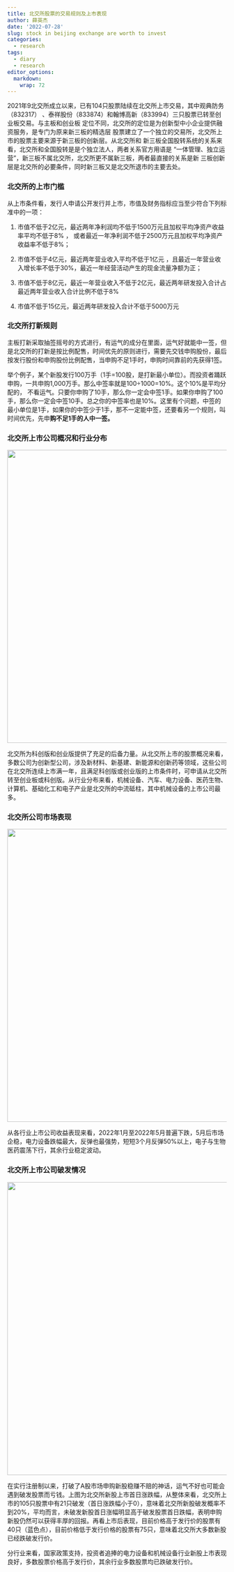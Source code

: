```yaml
---
title: 北交所股票的交易规则及上市表现
author: 薛英杰
date: '2022-07-28'
slug: stock in beijing exchange are worth to invest
categories:
  - research
tags:
  - diary
  - research
editor_options: 
  markdown: 
    wrap: 72
---
```


<script src="{{< blogdown/postref >}}index_files/htmlwidgets/htmlwidgets.js"></script>
<link href="{{< blogdown/postref >}}index_files/datatables-css/datatables-crosstalk.css" rel="stylesheet" />
<script src="{{< blogdown/postref >}}index_files/datatables-binding/datatables.js"></script>
<script src="{{< blogdown/postref >}}index_files/jquery/jquery-3.6.0.min.js"></script>
<link href="{{< blogdown/postref >}}index_files/dt-core/css/jquery.dataTables.min.css" rel="stylesheet" />
<link href="{{< blogdown/postref >}}index_files/dt-core/css/jquery.dataTables.extra.css" rel="stylesheet" />
<script src="{{< blogdown/postref >}}index_files/dt-core/js/jquery.dataTables.min.js"></script>
<script src="{{< blogdown/postref >}}index_files/jszip/jszip.min.js"></script>
<link href="{{< blogdown/postref >}}index_files/dt-ext-buttons/css/buttons.dataTables.min.css" rel="stylesheet" />
<script src="{{< blogdown/postref >}}index_files/dt-ext-buttons/js/dataTables.buttons.min.js"></script>
<script src="{{< blogdown/postref >}}index_files/dt-ext-buttons/js/buttons.html5.min.js"></script>
<script src="{{< blogdown/postref >}}index_files/dt-ext-buttons/js/buttons.colVis.min.js"></script>
<script src="{{< blogdown/postref >}}index_files/dt-ext-buttons/js/buttons.print.min.js"></script>
<link href="{{< blogdown/postref >}}index_files/crosstalk/css/crosstalk.min.css" rel="stylesheet" />
<script src="{{< blogdown/postref >}}index_files/crosstalk/js/crosstalk.min.js"></script>
<script src="{{< blogdown/postref >}}index_files/htmlwidgets/htmlwidgets.js"></script>
<link href="{{< blogdown/postref >}}index_files/datatables-css/datatables-crosstalk.css" rel="stylesheet" />
<script src="{{< blogdown/postref >}}index_files/datatables-binding/datatables.js"></script>
<script src="{{< blogdown/postref >}}index_files/jquery/jquery-3.6.0.min.js"></script>
<link href="{{< blogdown/postref >}}index_files/dt-core/css/jquery.dataTables.min.css" rel="stylesheet" />
<link href="{{< blogdown/postref >}}index_files/dt-core/css/jquery.dataTables.extra.css" rel="stylesheet" />
<script src="{{< blogdown/postref >}}index_files/dt-core/js/jquery.dataTables.min.js"></script>
<script src="{{< blogdown/postref >}}index_files/jszip/jszip.min.js"></script>
<link href="{{< blogdown/postref >}}index_files/dt-ext-buttons/css/buttons.dataTables.min.css" rel="stylesheet" />
<script src="{{< blogdown/postref >}}index_files/dt-ext-buttons/js/dataTables.buttons.min.js"></script>
<script src="{{< blogdown/postref >}}index_files/dt-ext-buttons/js/buttons.html5.min.js"></script>
<script src="{{< blogdown/postref >}}index_files/dt-ext-buttons/js/buttons.colVis.min.js"></script>
<script src="{{< blogdown/postref >}}index_files/dt-ext-buttons/js/buttons.print.min.js"></script>
<link href="{{< blogdown/postref >}}index_files/crosstalk/css/crosstalk.min.css" rel="stylesheet" />
<script src="{{< blogdown/postref >}}index_files/crosstalk/js/crosstalk.min.js"></script>

2021年9北交所成立以来，已有104只股票陆续在北交所上市交易，其中观典防务（832317）
、泰祥股份（833874）和翰博高新（833994）三只股票已转至创业板交易。与主板和创业板
定位不同，北交所的定位是为创新型中小企业提供融资服务，是专门为原来新三板的精选层
股票建立了一个独立的交易所，北交所上市的股票主要来源于新三板的创新层。从北交所和
新三板全国股转系统的关系来看，北交所和全国股转是是个独立法人，两者关系官方用语是
“一体管理、独立运营”，新三板不属北交所，北交所更不属新三板，两者最直接的关系是新
三板创新层是北交所的必要条件，同时新三板又是北交所退市的主要去处。

### 北交所的上市门槛

从上市条件看，发行人申请公开发行并上市，市值及财务指标应当至少符合下列标准中的一项：

1.  市值不低于2亿元，最近两年净利润均不低于1500万元且加权平均净资产收益率平均不低于8%
    ， 或者最近一年净利润不低于2500万元且加权平均净资产收益率不低于8%；

2.  市值不低于4亿元，最近两年营业收入平均不低于1亿元
    ，且最近一年营业收入增长率不低于30%，最近一年经营活动产生的现金流量净额为正；

3.  市值不低于8亿元，最近一年营业收入不低于2亿元，最近两年研发投入合计占最近两年营业收入合计比例不低于8%

4.  市值不低于15亿元，最近两年研发投入合计不低于5000万元

### 北交所打新规则

主板打新采取抽签摇号的方式进行，有运气的成分在里面，运气好就能中一签，但是北交所的打新是按比例配售，时间优先的原则进行，需要先交钱申购股份，最后按发行股份和申购股份比例配售，当申购不足1手时，申购时间靠前的先获得1签。

举个例子，某个新股发行100万手（1手=100股，是打新最小单位）。而投资者踊跃申购，一共申购1,000万手。那么中签率就是100÷1000=10%。这个10%是平均分配的，
不看运气。只要你申购了10手，那么你一定会中签1手。如果你申购了100手，那么你一定会中签10手。总之你的中签率也是10%。这里有个问题，中签的最小单位是1手，如果你的中签少于1手，那不一定能中签，还要看另一个规则，叫时间优先，先申**购不足1手的人中一签。**

### 北交所上市公司概况和行业分布

<div id="htmlwidget-1" style="width:100%;height:auto;" class="datatables html-widget"></div>
<script type="application/json" data-for="htmlwidget-1">{"x":{"filter":"none","vertical":false,"extensions":["Buttons"],"data":[["1","2","3","4","5","6","7","8","9","10","11","12","13","14","15","16","17","18","19","20","21","22","23","24","25","26","27","28","29","30","31","32","33","34","35","36","37","38","39","40","41","42","43","44","45","46","47","48","49","50","51","52","53","54","55","56","57","58","59","60","61","62","63","64","65","66","67","68","69","70","71","72","73","74","75","76","77","78","79","80","81","82","83","84","85","86","87","88","89","90","91","92","93","94","95","96","97","98","99","100","101","102","103","104","105"],["丰光精密","万通液压","海希通讯","克莱特","科达自控","浩淼科技","奥迪威","星辰科技","同惠电子","优机股份","三友科技","同力股份","五新隧装","殷图网联","中寰股份","吉冈精密","恒进感应","惠丰钻石","威博液压","常辅股份","七丰精工","荣亿精密","苏轴股份","泰德股份","安徽凤凰","同心传动","骏创科技","派特尔","建邦科技","德众汽车","邦德股份","华阳变速","大地电气","诺思兰德","森萱医药","鹿得医疗","梓橦宫","德源药业","生物谷","德瑞锂电","科润智控","晨光电缆","球冠电缆","贝特瑞","连城数控","数字人","海泰新能","长虹能源","大唐药业","三元基因","同享科技","灿能电力","锦好医疗","同辉信息","微创光电","艾融软件","志晟信息","恒拓开源","国源科技","云创数据","汉鑫科技","广道高新","佳先股份","齐鲁华信","禾昌聚合","利通科技","颖泰生物","凯德石英","吉林碳谷","秉扬科技","鑫汇科","威贸电子","智新电子","则成电子","凯腾精工","泓禧科技","晶赛科技","天润科技","润农节水","路斯股份","华维设计","中设咨询","旭杰科技","广咨国际","驱动力","永顺生物","大禹生物","龙竹科技","美之高","方大股份","沪江材料","新安洁","创远信科","恒合股份","富士达","中航泰达","广脉科技","朱老六","盖世食品","凯添燃气","国义招标","拾比佰","科创新材","流金岁月","通易航天"],["430510","830839","831305","831689","831832","831856","832491","832885","833509","833943","834475","834599","835174","835508","836260","836720","838670","839725","871245","871396","873169","873223","430418","831278","832000","833454","833533","836871","837242","838030","838171","839946","870436","430047","830946","832278","832566","832735","833266","833523","834062","834639","834682","835185","835368","835670","835985","836239","836433","837344","839167","870299","872925","430090","430198","830799","832171","834415","835184","835305","837092","839680","430489","830832","832089","832225","833819","835179","836077","836675","831167","833346","837212","837821","871553","871857","871981","430564","830964","832419","833427","833873","836149","836892","838275","839729","871970","831445","834765","838163","870204","831370","831961","832145","835640","836263","838924","831726","836826","831010","831039","831768","833580","834021","871642"],["机械设备","机械设备","机械设备","机械设备","机械设备","机械设备","机械设备","机械设备","机械设备","机械设备","机械设备","机械设备","机械设备","机械设备","机械设备","机械设备","机械设备","机械设备","机械设备","机械设备","机械设备","机械设备","汽车","汽车","汽车","汽车","汽车","汽车","汽车","汽车","汽车","汽车","汽车","医药生物","医药生物","医药生物","医药生物","医药生物","医药生物","电力设备","电力设备","电力设备","电力设备","电力设备","电力设备","医药生物","电力设备","电力设备","医药生物","医药生物","电力设备","电力设备","医药生物","计算机","计算机","计算机","计算机","计算机","计算机","计算机","计算机","计算机","基础化工","基础化工","基础化工","基础化工","基础化工","基础化工","基础化工","基础化工","电子","电子","电子","电子","电子","电子","电子","建筑装饰","农林牧渔","农林牧渔","建筑装饰","建筑装饰","建筑装饰","建筑装饰","农林牧渔","农林牧渔","农林牧渔","轻工制造","轻工制造","轻工制造","轻工制造","环保","通信","环保","通信","环保","通信","食品饮料","食品饮料","公用事业","社会服务","家用电器","建筑材料","传媒","国防军工"],["2021-11-15","2021-11-15","2021-11-15","2022-03-21","2021-11-15","2021-11-15","2022-06-14","2021-11-15","2021-11-15","2022-06-24","2021-11-15","2021-11-15","2021-11-15","2021-11-15","2021-11-15","2021-11-24","2022-07-05","2022-07-18","2022-01-06","2021-11-15","2022-04-15","2022-06-09","2021-11-15","2022-06-20","2021-11-15","2021-11-15","2022-05-24","2022-07-22","2021-11-15","2021-11-15","2022-06-02","2021-11-15","2021-11-15","2021-11-15","2021-11-15","2021-11-15","2021-11-15","2021-11-15","2021-11-15","2021-11-15","2022-07-13","2022-07-12","2021-11-15","2021-11-15","2021-11-15","2021-11-15","2022-08-08","2021-11-15","2021-11-15","2021-11-15","2021-11-15","2022-06-10","2021-11-15","2021-11-15","2021-11-15","2021-11-15","2021-11-15","2021-11-15","2021-11-15","2021-11-15","2021-11-15","2021-11-15","2021-11-15","2021-11-15","2021-11-15","2021-11-15","2021-11-15","2022-03-04","2021-11-15","2021-11-15","2022-05-27","2022-02-23","2021-11-15","2022-07-06","2021-11-15","2022-02-28","2021-11-15","2022-06-17","2021-11-15","2022-03-11","2021-11-15","2021-11-15","2021-11-15","2021-11-15","2021-11-15","2021-11-15","2022-05-18","2021-11-15","2021-11-15","2021-11-15","2022-01-18","2021-11-15","2021-11-15","2021-11-15","2021-11-15","2021-11-15","2021-11-15","2021-11-15","2021-11-15","2021-11-15","2021-11-15","2021-11-15","2022-05-13","2021-11-15","2021-11-15"],["700.00万","1400万","1420万","1000万","1800万","1000万","3130万","1827万","2174万","1150万","1430万","5000万","1200万","1000万","850.00万","2103万","1700万","1100万","847.83万","435.00万","2000万","3790万","800.00万","2500万","1741万","2500万","860.00万","1778万","1042万","3300万","2025万","2956万","1800万","3700万","6000万","1750万","1652万","1520万","684.90万","1565万","3534万","4667万","4000万","4000万","1500万","695.65万","5382万","1040万","3536万","1131万","1200万","2025万","1087万","2500万","1200万","880.00万","1453万","3856万","3345万","1740万","880.00万","1457万","2132万","3346万","2000万","1507万","1.00亿","1500万","2174万","3560万","700.00万","2060万","1740万","1500万","1130万","1600万","1188万","1836万","4000万","1304万","2062万","3338万","920.00万","565.20万","1043万","120.00万","1500万","2000万","1391万","1511万","823.43万","6000万","1200万","1700万","1500万","3499万","1217万","2345万","2134万","5200万","1200万","3478万","2000万","3000万","643.48万"],["6.390元","8.000元","21.880元","10.800元","13.000元","5.800元","11.000元","8.000元","6.310元","7.000元","9.980元","10.000元","7.180元","9.980元","13.450元","10.500元","20.000元","28.180元","9.680元","10.180元","6.000元","3.210元","14.450元","4.060元","7.200元","3.950元","12.500元","5.600元","18.860元","3.600元","7.000元","4.200元","8.680元","6.020元","5.400元","8.550元","13.500元","18.300元","13.990元","9.670元","4.300元","4.300元","9.100元","41.800元","37.890元","12.500元","9.050元","22.580元","8.190元","25.000元","10.180元","5.800元","16.800元","2.980元","18.180元","25.180元","6.800元","7.030元","11.880元","20.000元","16.000元","12.250元","9.500元","7.000元","10.000元","6.600元","5.450元","20.000元","6.500元","7.200元","15.210元","9.000元","6.390元","10.800元","3.600元","12.000元","18.320元","8.050元","4.700元","7.200元","9.160元","4.500元","10.880元","14.000元","5.000元","29.880元","10.000元","9.180元","8.700元","8.380元","18.680元","5.870元","22.310元","8.000元","15.960元","6.890元","5.800元","9.000元","3.480元","4.790元","4.410元","7.000元","4.600元","7.180元","8.500元"],["山东省","山东省","上海市","山东省","山西省","安徽省","广东省","广西壮族自治区","江苏省","四川省","浙江省","陕西省","湖南省","北京市","四川省","江苏省","湖北省","河南省","江苏省","江苏省","浙江省","浙江省","江苏省","山东省","安徽省","河南省","江苏省","广东省","山东省","湖南省","山东省","湖北省","江苏省","北京市","江苏省","江苏省","四川省","江苏省","云南省","广东省","浙江省","浙江省","浙江省","广东省","辽宁省","山东省","河北省","四川省","内蒙古自治区","北京市","江苏省","江苏省","广东省","北京市","湖北省","上海市","河北省","河南省","北京市","江苏省","山东省","广东省","安徽省","山东省","江苏省","河南省","北京市","北京市","吉林省","四川省","广东省","上海市","山东省","广东省","北京市","重庆市","安徽省","陕西省","河北省","山东省","江西省","重庆市","江苏省","广东省","广东省","广东省","山西省","福建省","广东省","河北省","江苏省","重庆市","上海市","北京市","陕西省","北京市","浙江省","吉林省","辽宁省","宁夏回族自治区","广东省","广东省","河南省","北京市","江苏省"],["汽车零部件概念|高铁|新股与次新股|山东","新股与次新股|专精特新|山东","高送转|新股与次新股|破净股|上海","风电概念|工程机械概念|新股与次新股|专精特新|山东","工业4.0|新股与次新股|专精特新|山西","新股与次新股|安徽","传感器|新股与次新股|广东","军工|新股与次新股|专精特新|广西","新股与次新股|江苏","工程机械概念|新股与次新股|四川","新股与次新股|专精特新|浙江","新股与次新股|陕西","工程机械概念|新股与次新股|专精特新|湖南","智能电网|新股与次新股|北京","高送转|新股与次新股|专精特新|破净股|四川","汽车零部件概念|新股与次新股|江苏","风电概念|新股与次新股|湖北","金刚石|新股与次新股|专精特新|河南","工程机械概念|新股与次新股|江苏","核电概念|新股与次新股|江苏","钢铁概念|新股与次新股|浙江","汽车零部件概念|新股与次新股|专精特新|浙江","新股与次新股|江苏","汽车零部件概念|新股与次新股|专精特新|山东","汽车零部件概念|新股与次新股|专精特新|安徽","汽车零部件概念|新股与次新股|专精特新|河南","新能源车|汽车零部件概念|新股与次新股|业绩预增|江苏","汽车零部件概念|新股与次新股|广东","汽车零部件概念|新股与次新股|山东","新股与次新股|湖南","汽车电子概念|新股与次新股|山东","汽车零部件概念|新股与次新股|湖北","汽车零部件概念|新股与次新股|江苏","生物医药|新股与次新股|北京","新股与次新股|江苏","医疗器械概念|新股与次新股|江苏","抗癌|高送转|新股与次新股|破净股|四川","新股与次新股|江苏","中药概念|千金藤素|新股与次新股|破净股|云南","锂电池概念|新股与次新股|专精特新|广东","高低压设备概念|新股与次新股|专精特新|业绩预增|浙江","高低压设备概念|新股与次新股|浙江","新股与次新股|浙江","锂电池概念|高送转|新股与次新股|股权激励|广东","光伏概念|新股与次新股|辽宁","高送转|新股与次新股|山东","光伏概念|HJT/HIT电池|新股与次新股|河北","锂电池概念|高送转|新股与次新股|专精特新|四川","中药概念|高送转|新股与次新股|破净股|内蒙古","生物医药|新股与次新股|北京","光伏概念|太阳能概念|新股与次新股|江苏","智能电网|新股与次新股|江苏","医疗器械概念|新股与次新股|专精特新|广东","新股与次新股|北京","智能交通|新股与次新股|湖北","互联网金融|高送转|新股与次新股|上海","智慧城市|高送转|新股与次新股|破净股|河北","国产软件|新股与次新股|河南","新股与次新股|北京","云计算|新股与次新股|专精特新|江苏","智慧城市|新股与次新股|山东","大数据|新股与次新股|广东","高送转|新股与次新股|安徽","新材料|新股与次新股|破净股|山东","汽车零部件概念|新股与次新股|江苏","新股与次新股|河南","农药概念|新股与次新股|业绩预增|北京","新材料|玻璃概念|新股与次新股|北京","碳纤维概念|新股与次新股|吉林","新股与次新股|四川","芯片概念|智能家居|新股与次新股|广东","新能源车|新股与次新股|上海","汽车电子概念|新股与次新股|山东","PCB概念|新股与次新股|广东","新股与次新股|北京","虚拟现实（VR）|新股与次新股|重庆","被动元件概念|新股与次新股|安徽","智慧城市|新股与次新股|陕西","农业种植|新股与次新股|专精特新|河北","宠物经济|新股与次新股|山东","基建|新股与次新股|江西","基建|新股与次新股|重庆","装配式建筑|新股与次新股|江苏","新股与次新股|广东","新股与次新股|广东","兽药|新股与次新股|广东","兽药|新股与次新股|专精特新|山西","家居概念|新股与次新股|福建","新股与次新股|广东","快递物流|新股与次新股|河北","包装印刷概念|高送转|新股与次新股|专精特新|破净股|江苏","垃圾分类|新股与次新股|重庆","北斗导航|新股与次新股|上海","新股与次新股|北京","军民融合|新股与次新股|专精特新|陕西","新股与次新股|北京","新股与次新股|浙江","食品饮料概念|新股与次新股|吉林","食品饮料概念|新股与次新股|股权激励|辽宁","天然气|新股与次新股|宁夏","新股与次新股|广东","新股与次新股|破净股|广东","新材料|新股与次新股|专精特新|河南","文化传媒概念|新股与次新股|北京","军工|新股与次新股|江苏"]],"container":"<table class=\"display\">\n  <thead>\n    <tr>\n      <th> <\/th>\n      <th>股票名称<\/th>\n      <th>股票代码<\/th>\n      <th>行业<\/th>\n      <th>上市日期<\/th>\n      <th>发行量<\/th>\n      <th>发行价<\/th>\n      <th>所在地区<\/th>\n      <th>概念<\/th>\n    <\/tr>\n  <\/thead>\n<\/table>","options":{"dom":"Bfrtip","buttons":["copy","csv","excel","print"],"columnDefs":[{"orderable":false,"targets":0}],"order":[],"autoWidth":false,"orderClasses":false}},"evals":[],"jsHooks":[]}</script>

<img src="{{< blogdown/postref >}}index_files/figure-html/unnamed-chunk-2-2.png" width="672" />

北交所为科创版和创业版提供了充足的后备力量。从北交所上市的股票概况来看，多数公司为创新型公司，涉及新材料、新基建、新能源和创新药等领域，这些公司在北交所连续上市满一年，且满足科创版或创业版的上市条件时，可申请从北交所转至创业板或科创版。从行业分布来看，机械设备、汽车、电力设备、医药生物、计算机、基础化工和电子产业是北交所的中流砥柱，其中机械设备的上市公司最多。

### 北交所公司市场表现

<img src="{{< blogdown/postref >}}index_files/figure-html/unnamed-chunk-4-1.png" width="672" />

从各行业上市公司收益表现来看，2022年1月至2022年5月普遍下跌，5月后市场企稳，电力设备跌幅最大，反弹也最强势，短短3个月反弹50%以上，电子与生物医药震荡下行，其余行业稳定波动。

### 北交所上市公司破发情况

<img src="{{< blogdown/postref >}}index_files/figure-html/unnamed-chunk-6-1.png" width="672" />

在实行注册制以来，打破了A股市场申购新股稳赚不赔的神话，运气不好也可能会遇到破发股票而亏钱。上图为北交所新股上市首日涨跌幅，从整体来看，北交所上市的105只股票中有21只破发（首日涨跌幅小于0），意味着北交所新股破发概率不到20%，平均而言，未破发新股首日涨幅明显高于破发股票首日跌幅，表明申购新股仍然可以获得丰厚的回报。再看上市后表现，目前价格高于发行价的股票有40只（蓝色点），目前价格低于发行价格的股票有75只，意味着北交所大多数新股已经跌破发行价。

分行业来看，国家政策支持，投资者追捧的电力设备和机械设备行业新股上市表现良好，多数股票价格高于发行价，其余行业多数股票均已跌破发行价。

<div id="htmlwidget-2" style="width:100%;height:auto;" class="datatables html-widget"></div>
<script type="application/json" data-for="htmlwidget-2">{"x":{"filter":"none","vertical":false,"extensions":["Buttons"],"data":[["1","2","4","5","6","7","8","9","10","11","12","13","14","15","16","17","18","19","20","21","22","23","24","25","26","27","28","29","30","31","32","33","34","35","36","37","38","39","40","41","42","43","44","45","46","47","48","49","50","51","52","53","54","56","57","58","59","60","61","62","63","64","65","66","67","68","69","70","72","73","74","75","76","77","78","79","80","81","82","83","84","85","86","87","88","89","90","91","92","93","94","95","96","97","98","99","100","101","102","103","104","105"],["430047","430090","430418","430489","430510","430564","830799","830832","830839","830946","830964","831010","831039","831167","831278","831305","831370","831445","831689","831726","831768","831832","831856","831961","832000","832089","832145","832171","832225","832278","832419","832491","832566","832735","832885","833266","833346","833427","833454","833509","833523","833533","833580","833819","833873","833943","834021","834062","834415","834475","834599","834639","834682","835174","835179","835184","835185","835305","835368","835508","835640","835670","835985","836077","836149","836239","836260","836263","836675","836720","836826","836871","836892","837092","837212","837242","837344","837821","838030","838163","838171","838275","838670","838924","839167","839680","839725","839729","839946","870204","870299","870436","871245","871396","871553","871642","871857","871970","871981","872925","873169","873223"],["医药生物","计算机","汽车","基础化工","机械设备","建筑装饰","计算机","基础化工","机械设备","医药生物","农林牧渔","公用事业","社会服务","电子","汽车","机械设备","环保","轻工制造","机械设备","食品饮料","家用电器","机械设备","机械设备","通信","汽车","基础化工","环保","计算机","基础化工","医药生物","农林牧渔","机械设备","医药生物","医药生物","机械设备","医药生物","电子","建筑装饰","汽车","机械设备","电力设备","汽车","建筑材料","基础化工","建筑装饰","机械设备","传媒","电力设备","计算机","机械设备","机械设备","电力设备","电力设备","机械设备","基础化工","计算机","电力设备","计算机","电力设备","机械设备","通信","医药生物","电力设备","基础化工","建筑装饰","电力设备","机械设备","环保","基础化工","机械设备","食品饮料","汽车","建筑装饰","计算机","电子","汽车","医药生物","电子","汽车","轻工制造","汽车","农林牧渔","机械设备","通信","电力设备","计算机","机械设备","农林牧渔","汽车","轻工制造","电力设备","汽车","机械设备","机械设备","电子","国防军工","电子","农林牧渔","电子","医药生物","机械设备","机械设备"],["20211115","20211115","20211115","20211115","20211115","20220617","20211115","20211115","20211115","20211115","20211115","20211115","20211115","20220527","20220620","20211115","20211115","20211115","20220321","20211115","20211115","20211115","20211115","20211115","20211115","20211115","20211115","20211115","20211115","20211115","20220311","20220614","20211115","20211115","20211115","20211115","20220223","20211115","20211115","20211115","20211115","20220524","20220513","20211115","20211115","20220624","20211115","20220713","20211115","20211115","20211115","20220712","20211115","20211115","20220304","20211115","20211115","20211115","20211115","20211115","20211115","20211115","20220808","20211115","20211115","20211115","20211115","20211115","20211115","20211124","20211115","20220722","20211115","20211115","20211115","20211115","20211115","20220706","20211115","20211115","20220602","20211115","20220705","20211115","20211115","20211115","20220718","20211115","20211115","20220118","20220610","20211115","20220106","20211115","20211115","20211115","20220228","20220518","20211115","20211115","20220415","20220609"],[6.02,2.98,14.45,9.5,6.39,8.05,25.18,7,8,5.4,4.7,4.79,4.41,15.21,4.06,21.88,5.87,9.18,10.8,9,7,13,5.8,22.31,7.2,10,8,6.8,6.6,8.55,7.2,11,13.5,18.3,8,13.99,9,9.16,3.95,6.31,9.67,12.5,4.6,5.45,4.5,7,7.18,4.3,7.03,9.98,10,4.3,9.1,7.18,20,11.88,41.8,20,37.89,9.98,15.96,12.5,9.05,6.5,10.88,22.58,13.45,6.89,7.2,10.5,3.48,5.6,14,16,6.39,18.86,25,10.8,3.6,8.38,7,5,20,5.8,10.18,12.25,28.18,29.88,4.2,18.68,5.8,8.68,9.68,10.18,3.6,8.5,12,10,18.32,16.8,6,3.21],[16.95,6.2147,13.152,10.7571,23.81,8.05,11.117,8.7856,10.5388,8.0564,5.5046,5.95,10.0691,7.3384,4.06,16.0391,6.1719,18.7787,10.4701,16.1386,15.1569,27.3047,9.8517,19.291,11.6926,15.8757,19.5903,15.1884,7.77,10.8785,7.2265,10.18,9.0045,23.7418,24.9355,14.16,12.1798,9.795,22.9753,15.2186,38.225,3.1695,8.9254,6.88,10.81,7.44,5.2503,4.25,6.9002,13.6116,10.6897,4.3,7.5448,26.9891,20.38,9.1119,113.9851,22.16,111.7725,13.1294,26.5603,11.6425,11.53,44.6,9.3829,85.2246,14.4793,6.67,10.5327,30.3602,14.0524,5.71,16.5833,37.1039,18.7167,14.3549,26.95,10.03,7.7889,9.23,8.95,6.9748,20,12.7829,23.0467,28.5247,29.2,16.0842,7.1259,20.1757,5.79,30.5558,25.8193,13.7037,6.2814,14.3028,12.0649,11.67,40.078,25.7768,7.32,4.5],[11.02,3.38,8.76,6.23,11.29,7.44,6.48,5.19,5.89,9.03,3.48,3.79,5.28,12.39,4.04,8.14,3.04,8.78,9.27,10.49,6.04,12.56,5.6,11.91,5.39,9.65,6.02,5.62,5.39,5.07,5.28,13.8,7.2,17.91,14.5,7.87,7.56,6.09,7.32,14.07,14.1,13.79,5.42,5.59,4.43,7.45,3.39,6.62,4,6.21,7.15,4.43,5.35,10.94,21.11,6.19,68.5,10.43,77.99,7.26,15.94,9.35,15.66,56.7,5.18,36.37,6.26,5.7,5.47,14.36,10.3,6.44,9.32,15.99,8.12,8.04,16.45,10.4,3.77,5.63,7.63,3.67,21.14,6.26,17.2,9.73,57.51,8.25,3.64,12.21,5.2,9.65,12.53,7.59,3.62,8.08,9.19,9.36,18.29,16,6.67,3.97],[1.8156146179402,1.08546979865772,-0.0898269896193772,0.132326315789474,2.72613458528951,0,-0.558498808578237,0.255085714285714,0.31735,0.491925925925926,0.171191489361702,0.242171189979123,1.28324263038549,-0.517527942143327,0,-0.26695155393053,0.0514310051107325,1.04561002178649,-0.0305462962962963,0.793177777777778,1.16527142857143,1.10036153846154,0.698568965517241,-0.135320484087853,0.623972222222222,0.58757,1.4487875,1.23358823529412,0.177272727272727,0.27233918128655,0.00368055555555546,-0.0745454545454546,-0.333,0.297366120218579,2.1169375,0.0121515368120086,0.353311111111111,0.0693231441048034,4.81653164556962,1.41182250396197,2.95294725956567,-0.74644,0.940304347826087,0.262385321100917,1.40222222222222,0.0628571428571429,-0.268760445682451,-0.0116279069767441,-0.0184637268847796,0.363887775551102,0.06897,0,-0.170901098901099,2.75892757660167,0.0189999999999999,-0.23300505050505,1.72691626794258,0.108,1.94992082343626,0.315571142284569,0.664179197994987,-0.0686,0.274033149171271,5.86153846153846,-0.137601102941177,2.77434012400354,0.0765278810408923,-0.0319303338171263,0.462875,1.89144761904762,3.03804597701149,0.0196428571428573,0.184521428571429,1.31899375,1.92906103286385,-0.238870625662778,0.0780000000000001,-0.0712962962962964,1.16358333333333,0.101431980906921,0.278571428571428,0.39496,0,1.20394827586207,1.26391944990177,1.32854693877551,0.0361958836053939,-0.461706827309237,0.696642857142857,0.0800695931477515,-0.00172413793103443,2.5202534562212,1.66728305785124,0.346139489194499,0.744833333333333,0.682682352941177,0.00540833333333324,0.167,1.18766375545852,0.534333333333333,0.22,0.401869158878505]],"container":"<table class=\"display\">\n  <thead>\n    <tr>\n      <th> <\/th>\n      <th>股票代码<\/th>\n      <th>行业<\/th>\n      <th>上市日期<\/th>\n      <th>发行价<\/th>\n      <th>首日收盘价<\/th>\n      <th>现价<\/th>\n      <th>首日涨跌幅<\/th>\n    <\/tr>\n  <\/thead>\n<\/table>","options":{"dom":"Bfrtip","buttons":["copy","csv","excel","print"],"columnDefs":[{"className":"dt-right","targets":[4,5,6,7]},{"orderable":false,"targets":0}],"order":[],"autoWidth":false,"orderClasses":false}},"evals":[],"jsHooks":[]}</script>
